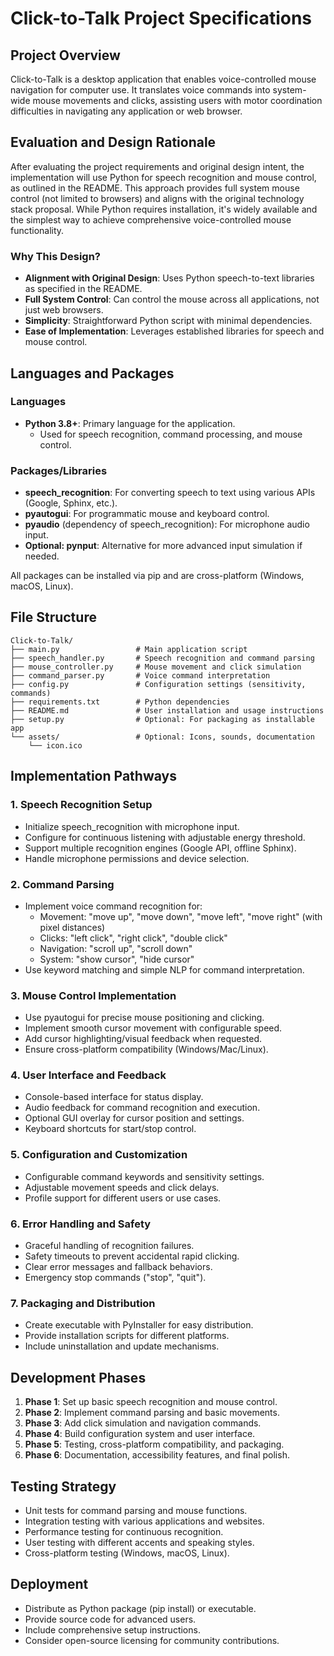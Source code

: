 # Click-to-Talk Project Specifications

## Project Overview
Click-to-Talk is a desktop application that enables voice-controlled mouse navigation for computer use. It translates voice commands into system-wide mouse movements and clicks, assisting users with motor coordination difficulties in navigating any application or web browser.

## Evaluation and Design Rationale
After evaluating the project requirements and original design intent, the implementation will use Python for speech recognition and mouse control, as outlined in the README. This approach provides full system mouse control (not limited to browsers) and aligns with the original technology stack proposal. While Python requires installation, it's widely available and the simplest way to achieve comprehensive voice-controlled mouse functionality.

### Why This Design?
- **Alignment with Original Design**: Uses Python speech-to-text libraries as specified in the README.
- **Full System Control**: Can control the mouse across all applications, not just web browsers.
- **Simplicity**: Straightforward Python script with minimal dependencies.
- **Ease of Implementation**: Leverages established libraries for speech and mouse control.

## Languages and Packages

### Languages
- **Python 3.8+**: Primary language for the application.
  - Used for speech recognition, command processing, and mouse control.

### Packages/Libraries
- **speech_recognition**: For converting speech to text using various APIs (Google, Sphinx, etc.).
- **pyautogui**: For programmatic mouse and keyboard control.
- **pyaudio** (dependency of speech_recognition): For microphone audio input.
- **Optional: pynput**: Alternative for more advanced input simulation if needed.

All packages can be installed via pip and are cross-platform (Windows, macOS, Linux).

## File Structure
```
Click-to-Talk/
├── main.py                 # Main application script
├── speech_handler.py       # Speech recognition and command parsing
├── mouse_controller.py     # Mouse movement and click simulation
├── command_parser.py       # Voice command interpretation
├── config.py               # Configuration settings (sensitivity, commands)
├── requirements.txt        # Python dependencies
├── README.md               # User installation and usage instructions
├── setup.py                # Optional: For packaging as installable app
└── assets/                 # Optional: Icons, sounds, documentation
    └── icon.ico
```

## Implementation Pathways

### 1. Speech Recognition Setup
- Initialize speech_recognition with microphone input.
- Configure for continuous listening with adjustable energy threshold.
- Support multiple recognition engines (Google API, offline Sphinx).
- Handle microphone permissions and device selection.

### 2. Command Parsing
- Implement voice command recognition for:
  - Movement: "move up", "move down", "move left", "move right" (with pixel distances)
  - Clicks: "left click", "right click", "double click"
  - Navigation: "scroll up", "scroll down"
  - System: "show cursor", "hide cursor"
- Use keyword matching and simple NLP for command interpretation.

### 3. Mouse Control Implementation
- Use pyautogui for precise mouse positioning and clicking.
- Implement smooth cursor movement with configurable speed.
- Add cursor highlighting/visual feedback when requested.
- Ensure cross-platform compatibility (Windows/Mac/Linux).

### 4. User Interface and Feedback
- Console-based interface for status display.
- Audio feedback for command recognition and execution.
- Optional GUI overlay for cursor position and settings.
- Keyboard shortcuts for start/stop control.

### 5. Configuration and Customization
- Configurable command keywords and sensitivity settings.
- Adjustable movement speeds and click delays.
- Profile support for different users or use cases.

### 6. Error Handling and Safety
- Graceful handling of recognition failures.
- Safety timeouts to prevent accidental rapid clicking.
- Clear error messages and fallback behaviors.
- Emergency stop commands ("stop", "quit").

### 7. Packaging and Distribution
- Create executable with PyInstaller for easy distribution.
- Provide installation scripts for different platforms.
- Include uninstallation and update mechanisms.

## Development Phases
1. **Phase 1**: Set up basic speech recognition and mouse control.
2. **Phase 2**: Implement command parsing and basic movements.
3. **Phase 3**: Add click simulation and navigation commands.
4. **Phase 4**: Build configuration system and user interface.
5. **Phase 5**: Testing, cross-platform compatibility, and packaging.
6. **Phase 6**: Documentation, accessibility features, and final polish.

## Testing Strategy
- Unit tests for command parsing and mouse functions.
- Integration testing with various applications and websites.
- Performance testing for continuous recognition.
- User testing with different accents and speaking styles.
- Cross-platform testing (Windows, macOS, Linux).

## Deployment
- Distribute as Python package (pip install) or executable.
- Provide source code for advanced users.
- Include comprehensive setup instructions.
- Consider open-source licensing for community contributions.